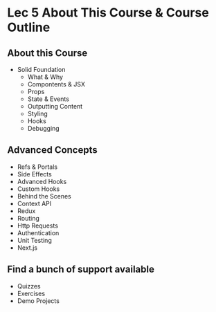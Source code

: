 # Lec 5 About This Course & Course Outline

## About this Course
* Solid Foundation
  * What & Why
  * Compontents & JSX
  * Props
  * State & Events
  * Outputting Content
  * Styling
  * Hooks
  * Debugging

## Advanced Concepts
* Refs & Portals
* Side Effects
* Advanced Hooks
* Custom Hooks
* Behind the Scenes
* Context API
* Redux
* Routing
* Http Requests
* Authentication
* Unit Testing
* Next.js

## Find a bunch of support available
* Quizzes
* Exercises
* Demo Projects

